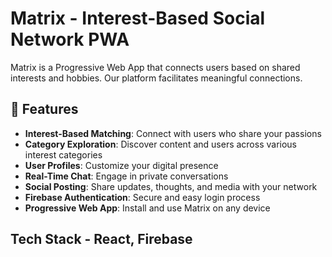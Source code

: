 # Matrix - Interest-Based Social Network PWA

Matrix is a Progressive Web App that connects users based on shared interests and hobbies. Our platform facilitates meaningful connections.

## 🌟 Features

- **Interest-Based Matching**: Connect with users who share your passions
- **Category Exploration**: Discover content and users across various interest categories
- **User Profiles**: Customize your digital presence
- **Real-Time Chat**: Engage in private conversations
- **Social Posting**: Share updates, thoughts, and media with your network
- **Firebase Authentication**: Secure and easy login process
- **Progressive Web App**: Install and use Matrix on any device

## Tech Stack - React, Firebase
